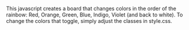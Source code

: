 This javascript creates a board that changes colors in the order of the rainbow:
Red, Orange, Green, Blue, Indigo, Violet (and back to white).
To change the colors that toggle, simply adjust the classes in style.css.
